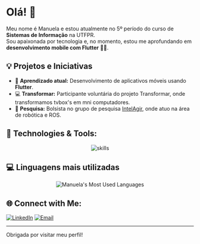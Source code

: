 # Olá! 👋

Meu nome é Manuela e estou atualmente no 5º período do curso de **Sistemas de Informação** na UTFPR.  
Sou apaixonada por tecnologia e, no momento, estou me aprofundando em **desenvolvimento mobile com Flutter** 📱🚀.

## 💡 Projetos e Iniciativas

- 🌱 **Aprendizado atual:** Desenvolvimento de aplicativos móveis usando **Flutter**.
- 💻 **Transformar:** Participante voluntária do projeto Transformar, onde transformamos tvbox's em mni computadores.
- 🔬 **Pesquisa:** Bolsista no grupo de pesquisa [IntelAgir](https://github.com/IntelAgir-Research-Group), onde atuo na área de robótica e ROS.

## 🔧 Technologies & Tools:
<p align="center">
  <img src="https://skillicons.dev/icons?i=cpp,html,css,js,nodejs,mysql,github,figma" alt="skills">
</p>
  
## 💻 Linguagens mais utilizadas

<div align="center">
  <img src="https://github-readme-stats.vercel.app/api/top-langs/?username=binbaragi&layout=compact&theme=highcontrast" alt="Manuela's Most Used Languages"/>
</div>

## 🌐 Connect with Me:
[![LinkedIn](https://img.shields.io/badge/LinkedIn-0A66C2?style=for-the-badge&logo=linkedin&logoColor=white)](www.linkedin.com/in/manuela-bechara-cannizza-841964296)
[![Email](https://img.shields.io/badge/Email-D14836?style=for-the-badge&logo=gmail&logoColor=white)](mailto:manucannizza@gmail.com)

---

Obrigada por visitar meu perfil!
